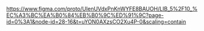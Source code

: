 https://www.figma.com/proto/UIenUVdxPnKnWYFE8BAUOH/LIB_5%2F10_%EC%A3%BC%EA%B0%84%EB%B0%9C%ED%91%9C?page-id=0%3A1&node-id=28-16&t=uYON0AXzsCO2Xu4P-0&scaling=contain
